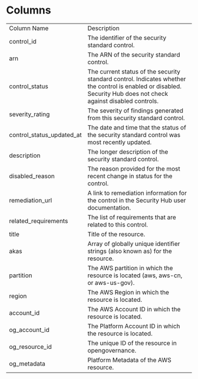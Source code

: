 # Columns  

<table>
	<tr><td>Column Name</td><td>Description</td></tr>
	<tr><td>control_id</td><td>The identifier of the security standard control.</td></tr>
	<tr><td>arn</td><td>The ARN of the security standard control.</td></tr>
	<tr><td>control_status</td><td>The current status of the security standard control. Indicates whether the control is enabled or disabled. Security Hub does not check against disabled controls.</td></tr>
	<tr><td>severity_rating</td><td>The severity of findings generated from this security standard control.</td></tr>
	<tr><td>control_status_updated_at</td><td>The date and time that the status of the security standard control was most recently updated.</td></tr>
	<tr><td>description</td><td>The longer description of the security standard control.</td></tr>
	<tr><td>disabled_reason</td><td>The reason provided for the most recent change in status for the control.</td></tr>
	<tr><td>remediation_url</td><td>A link to remediation information for the control in the Security Hub user documentation.</td></tr>
	<tr><td>related_requirements</td><td>The list of requirements that are related to this control.</td></tr>
	<tr><td>title</td><td>Title of the resource.</td></tr>
	<tr><td>akas</td><td>Array of globally unique identifier strings (also known as) for the resource.</td></tr>
	<tr><td>partition</td><td>The AWS partition in which the resource is located (aws, aws-cn, or aws-us-gov).</td></tr>
	<tr><td>region</td><td>The AWS Region in which the resource is located.</td></tr>
	<tr><td>account_id</td><td>The AWS Account ID in which the resource is located.</td></tr>
	<tr><td>og_account_id</td><td>The Platform Account ID in which the resource is located.</td></tr>
	<tr><td>og_resource_id</td><td>The unique ID of the resource in opengovernance.</td></tr>
	<tr><td>og_metadata</td><td>Platform Metadata of the AWS resource.</td></tr>
</table>